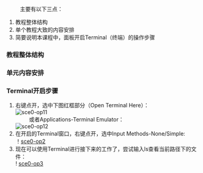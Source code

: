 

&nbsp;&nbsp;&nbsp;&nbsp;&nbsp;&nbsp;&nbsp;&nbsp;
主要有以下三点：<br/>
1. 教程整体结构
2. 单个教程大致的内容安排
3. 简要说明本课程中，面板开启Terminal（终端）的操作步骤<br/>

### 教程整体结构
	


### 单元内容安排



### Terminal开启步骤
1. 右键点开，选中下图红框部分（Open Terminal Here）：<br/>
	![sce0-op11](images/sce0-op11.png)<br/>
&nbsp;&nbsp;&nbsp;&nbsp;&nbsp;&nbsp;&nbsp;&nbsp;
或者Applications-Terminal Emulator：<br/>
	![sce0-op12](images/sce0-op12.png)<br/>
2. 在开启的Terminal窗口，右键点开，选中Input Methods-None/Simple:<br/>
	！[sce0-op2](images/sce0-op2.png)<br/>
3. 现在可以使用Terminal进行接下来的工作了，尝试输入ls查看当前路径下的文件：<br/>
	! [sce0-op3](images/sce0-op3.png)<br/>


